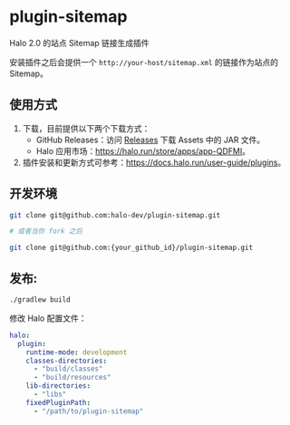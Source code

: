 # plugin-sitemap

Halo 2.0 的站点 Sitemap 链接生成插件

安装插件之后会提供一个 `http://your-host/sitemap.xml` 的链接作为站点的 Sitemap。

## 使用方式

1. 下载，目前提供以下两个下载方式：
    - GitHub Releases：访问 [Releases](https://github.com/halo-sigs/plugin-sitemap/releases) 下载 Assets 中的 JAR 文件。
    - Halo 应用市场：<https://halo.run/store/apps/app-QDFMI>。
2. 插件安装和更新方式可参考：<https://docs.halo.run/user-guide/plugins>。

## 开发环境

```bash
git clone git@github.com:halo-dev/plugin-sitemap.git

# 或者当你 fork 之后

git clone git@github.com:{your_github_id}/plugin-sitemap.git
```

## 发布:
```bash
./gradlew build
```

修改 Halo 配置文件：

```yaml
halo:
  plugin:
    runtime-mode: development
    classes-directories:
      - "build/classes"
      - "build/resources"
    lib-directories:
      - "libs"
    fixedPluginPath:
      - "/path/to/plugin-sitemap"
```
